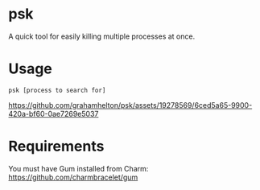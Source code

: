 # psk
A quick tool for easily killing multiple processes at once.

# Usage
`psk [process to search for]`

https://github.com/grahamhelton/psk/assets/19278569/6ced5a65-9900-420a-bf60-0ae7269e5037

# Requirements
You must have Gum installed from Charm: https://github.com/charmbracelet/gum
